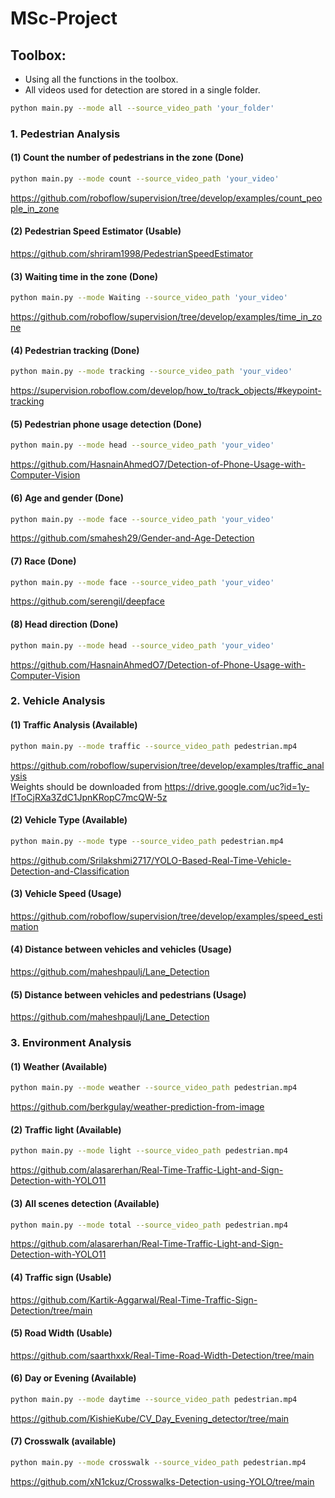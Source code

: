 # MSc-Project

## Toolbox:
- Using all the functions in the toolbox.
- All videos used for detection are stored in a single folder.
```bash
python main.py --mode all --source_video_path 'your_folder'
```
### 1. Pedestrian Analysis 
#### (1) Count the number of pedestrians in the zone (Done)
```bash
python main.py --mode count --source_video_path 'your_video'
```
https://github.com/roboflow/supervision/tree/develop/examples/count_people_in_zone
#### (2) Pedestrian Speed Estimator (Usable)
https://github.com/shriram1998/PedestrianSpeedEstimator
#### (3) Waiting time in the zone (Done)
```bash
python main.py --mode Waiting --source_video_path 'your_video'
```  
https://github.com/roboflow/supervision/tree/develop/examples/time_in_zone
#### (4) Pedestrian tracking (Done)
```bash
python main.py --mode tracking --source_video_path 'your_video'
```    
https://supervision.roboflow.com/develop/how_to/track_objects/#keypoint-tracking
#### (5) Pedestrian phone usage detection (Done)
```bash
python main.py --mode head --source_video_path 'your_video'
```  
https://github.com/HasnainAhmedO7/Detection-of-Phone-Usage-with-Computer-Vision
#### (6) Age and gender (Done)
```bash
python main.py --mode face --source_video_path 'your_video'
```
https://github.com/smahesh29/Gender-and-Age-Detection  
#### (7) Race (Done)
```bash
python main.py --mode face --source_video_path 'your_video'
```
https://github.com/serengil/deepface
#### (8) Head direction (Done)
```bash
python main.py --mode head --source_video_path 'your_video'
```  
https://github.com/HasnainAhmedO7/Detection-of-Phone-Usage-with-Computer-Vision
### 2. Vehicle Analysis 
#### (1) Traffic Analysis (Available)
```bash
python main.py --mode traffic --source_video_path pedestrian.mp4
```  
https://github.com/roboflow/supervision/tree/develop/examples/traffic_analysis  
Weights should be downloaded from https://drive.google.com/uc?id=1y-IfToCjRXa3ZdC1JpnKRopC7mcQW-5z  
#### (2) Vehicle Type (Available)
```bash
python main.py --mode type --source_video_path pedestrian.mp4
```  
https://github.com/Srilakshmi2717/YOLO-Based-Real-Time-Vehicle-Detection-and-Classification
#### (3) Vehicle Speed (Usage)
https://github.com/roboflow/supervision/tree/develop/examples/speed_estimation
#### (4) Distance between vehicles and vehicles (Usage)
https://github.com/maheshpaulj/Lane_Detection
#### (5) Distance between vehicles and pedestrians (Usage)
https://github.com/maheshpaulj/Lane_Detection
### 3. Environment Analysis 
#### (1) Weather (Available)
```bash
python main.py --mode weather --source_video_path pedestrian.mp4
```  
https://github.com/berkgulay/weather-prediction-from-image
#### (2) Traffic light (Available)
```bash
python main.py --mode light --source_video_path pedestrian.mp4
```  
https://github.com/alasarerhan/Real-Time-Traffic-Light-and-Sign-Detection-with-YOLO11
#### (3) All scenes detection (Available)
```bash
python main.py --mode total --source_video_path pedestrian.mp4
```  
https://github.com/alasarerhan/Real-Time-Traffic-Light-and-Sign-Detection-with-YOLO11
#### (4) Traffic sign (Usable)
https://github.com/Kartik-Aggarwal/Real-Time-Traffic-Sign-Detection/tree/main
#### (5) Road Width (Usable)
https://github.com/saarthxxk/Real-Time-Road-Width-Detection/tree/main
#### (6) Day or Evening (Available)
```bash
python main.py --mode daytime --source_video_path pedestrian.mp4
```
https://github.com/KishieKube/CV_Day_Evening_detector/tree/main
#### (7) Crosswalk (available)
```bash
python main.py --mode crosswalk --source_video_path pedestrian.mp4
```
https://github.com/xN1ckuz/Crosswalks-Detection-using-YOLO/tree/main

